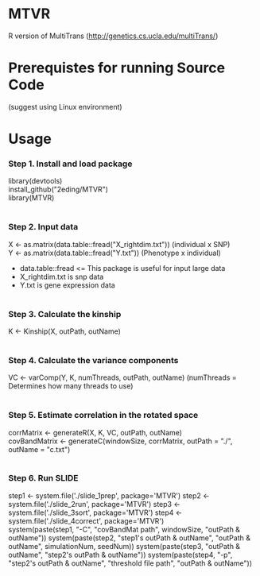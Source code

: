 # MTVR
R version of MultiTrans
(http://genetics.cs.ucla.edu/multiTrans/)

# Prerequistes for running Source Code
(suggest using Linux environment)

# Usage

### Step 1. Install and load package
library(devtools)<br>
install_github("2eding/MTVR")<br>
library(MTVR)<br><br>
### Step 2. Input data
X <- as.matrix(data.table::fread("X_rightdim.txt")) (individual x SNP)<br>
Y <- as.matrix(data.table::fread("Y.txt")) (Phenotype x individual)<br>
* data.table::fread <= This package is useful for input large data<br>
* X_rightdim.txt is snp data
* Y.txt is gene expression data<br><br>
### Step 3. Calculate the kinship
K <- Kinship(X, outPath, outName)<br><br>
### Step 4. Calculate the variance components
VC <- varComp(Y, K, numThreads, outPath, outName) (numThreads = Determines how many threads to use)<br><br>
### Step 5. Estimate correlation in the rotated space
corrMatrix <- generateR(X, K, VC, outPath, outName)<br>
covBandMatrix <- generateC(windowSize, corrMatrix, outPath = "./", outName = "c.txt")<br><br>
### Step 6. Run SLIDE
step1 <- system.file('./slide_1prep', package='MTVR')
step2 <- system.file('./slide_2run', package='MTVR')
step3 <- system.file('./slide_3sort', package='MTVR')
step4 <- system.file('./slide_4correct', package='MTVR')<br>
system(paste(step1, "-C", "covBandMat path", windowSize, "outPath & outName"))
system(paste(step2, "step1's outPath & outName", "outPath & outName", simulationNum, seedNum))
system(paste(step3, "outPath & outName", "step2's outPath & outName"))
system(paste(step4, "-p", "step2's outPath & outName", "threshold file path", "outPath & outName"))
